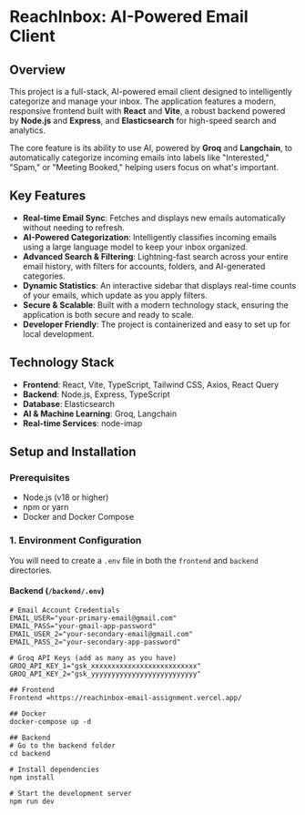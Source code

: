 # ReachInbox: AI-Powered Email Client

## Overview

This project is a full-stack, AI-powered email client designed to intelligently categorize and manage your inbox. The application features a modern, responsive frontend built with **React** and **Vite**, a robust backend powered by **Node.js** and **Express**, and **Elasticsearch** for high-speed search and analytics.

The core feature is its ability to use AI, powered by **Groq** and **Langchain**, to automatically categorize incoming emails into labels like "Interested," "Spam," or "Meeting Booked," helping users focus on what's important.

## Key Features

-   **Real-time Email Sync**: Fetches and displays new emails automatically without needing to refresh.
-   **AI-Powered Categorization**: Intelligently classifies incoming emails using a large language model to keep your inbox organized.
-   **Advanced Search & Filtering**: Lightning-fast search across your entire email history, with filters for accounts, folders, and AI-generated categories.
-   **Dynamic Statistics**: An interactive sidebar that displays real-time counts of your emails, which update as you apply filters.
-   **Secure & Scalable**: Built with a modern technology stack, ensuring the application is both secure and ready to scale.
-   **Developer Friendly**: The project is containerized and easy to set up for local development.

## Technology Stack

-   **Frontend**: React, Vite, TypeScript, Tailwind CSS, Axios, React Query
-   **Backend**: Node.js, Express, TypeScript
-   **Database**: Elasticsearch
-   **AI & Machine Learning**: Groq, Langchain
-   **Real-time Services**: node-imap

## Setup and Installation

### Prerequisites

-   Node.js (v18 or higher)
-   npm or yarn
-   Docker and Docker Compose

### 1. Environment Configuration

You will need to create a `.env` file in both the `frontend` and `backend` directories.

#### Backend (`/backend/.env`)

```env
# Email Account Credentials
EMAIL_USER="your-primary-email@gmail.com"
EMAIL_PASS="your-gmail-app-password"
EMAIL_USER_2="your-secondary-email@gmail.com"
EMAIL_PASS_2="your-secondary-app-password"

# Groq API Keys (add as many as you have)
GROQ_API_KEY_1="gsk_xxxxxxxxxxxxxxxxxxxxxxxxxx"
GROQ_API_KEY_2="gsk_yyyyyyyyyyyyyyyyyyyyyyyyyy"

## Frontend
Frontend =https://reachinbox-email-assignment.vercel.app/

## Docker
docker-compose up -d

## Backend
# Go to the backend folder
cd backend

# Install dependencies
npm install

# Start the development server
npm run dev